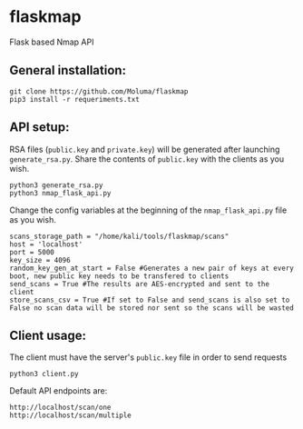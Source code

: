 # flaskmap
Flask based Nmap API

## General installation:
``` shell
git clone https://github.com/Moluma/flaskmap
pip3 install -r requeriments.txt
```
## API setup:
RSA files (`public.key` and `private.key`) will be generated after launching `generate_rsa.py`. Share the contents of `public.key` with the clients as you wish.
``` shell
python3 generate_rsa.py
python3 nmap_flask_api.py
```
Change the config variables at the beginning of the `nmap_flask_api.py` file as you wish.
``` shell
scans_storage_path = "/home/kali/tools/flaskmap/scans"
host = 'localhost'
port = 5000
key_size = 4096
random_key_gen_at_start = False #Generates a new pair of keys at every boot, new public key needs to be transfered to clients
send_scans = True #The results are AES-encrypted and sent to the client
store_scans_csv = True #If set to False and send_scans is also set to False no scan data will be stored nor sent so the scans will be wasted
```
## Client usage: 
The client must have the server's `public.key` file in order to send requests
``` shell
python3 client.py
```
Default API endpoints are:
``` shell
http://localhost/scan/one
http://localhost/scan/multiple
```

